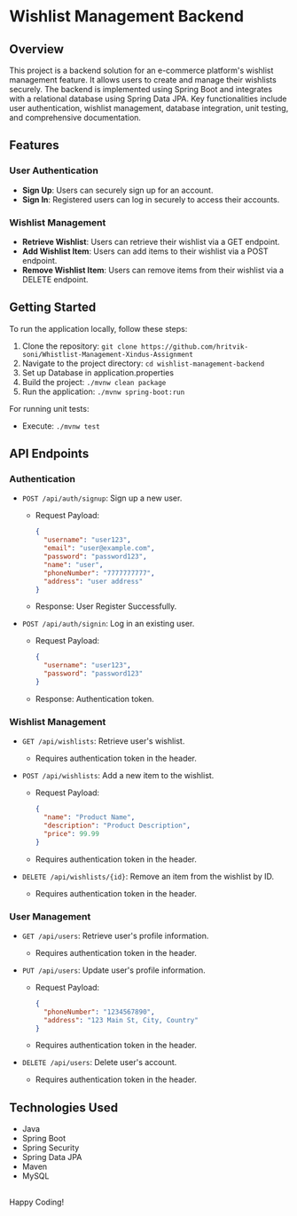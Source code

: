 # Wishlist Management Backend

## Overview

This project is a backend solution for an e-commerce platform's wishlist management feature. It allows users to create and manage their wishlists securely. The backend is implemented using Spring Boot and integrates with a relational database using Spring Data JPA. Key functionalities include user authentication, wishlist management, database integration, unit testing, and comprehensive documentation.

## Features

### User Authentication

- **Sign Up**: Users can securely sign up for an account.
- **Sign In**: Registered users can log in securely to access their accounts.

### Wishlist Management

- **Retrieve Wishlist**: Users can retrieve their wishlist via a GET endpoint.
- **Add Wishlist Item**: Users can add items to their wishlist via a POST endpoint.
- **Remove Wishlist Item**: Users can remove items from their wishlist via a DELETE endpoint.


## Getting Started

To run the application locally, follow these steps:

1. Clone the repository: `git clone https://github.com/hritvik-soni/Whistlist-Management-Xindus-Assignment`
2. Navigate to the project directory: `cd wishlist-management-backend`
3. Set up Database in application.properties 
4. Build the project: `./mvnw clean package`
5. Run the application: `./mvnw spring-boot:run`

For running unit tests:

- Execute: `./mvnw test`

## API Endpoints

### Authentication

- `POST /api/auth/signup`: Sign up a new user.
    - Request Payload:
      ```json
      {
        "username": "user123",
        "email": "user@example.com",
        "password": "password123",
        "name": "user",
        "phoneNumber": "7777777777",
        "address": "user address"
      }
      ```
    - Response: User Register Successfully.

- `POST /api/auth/signin`: Log in an existing user.
    - Request Payload:
      ```json
      {
        "username": "user123",
        "password": "password123"
      }
      ```
    - Response: Authentication token.

### Wishlist Management

- `GET /api/wishlists`: Retrieve user's wishlist.
    - Requires authentication token in the header.

- `POST /api/wishlists`: Add a new item to the wishlist.
    - Request Payload:
      ```json
      {
        "name": "Product Name",
        "description": "Product Description",
        "price": 99.99
      }
      ```
    - Requires authentication token in the header.

- `DELETE /api/wishlists/{id}`: Remove an item from the wishlist by ID.
    - Requires authentication token in the header.
### User Management

- `GET /api/users`: Retrieve user's profile information.
    - Requires authentication token in the header.

- `PUT /api/users`: Update user's profile information.
    - Request Payload:
      ```json
      {
        "phoneNumber": "1234567890",
        "address": "123 Main St, City, Country"
      }
      ```
    - Requires authentication token in the header.

- `DELETE /api/users`: Delete user's account.
    - Requires authentication token in the header.
## Technologies Used

- Java
- Spring Boot
- Spring Security
- Spring Data JPA
- Maven
- MySQL

## 
Happy Coding!

